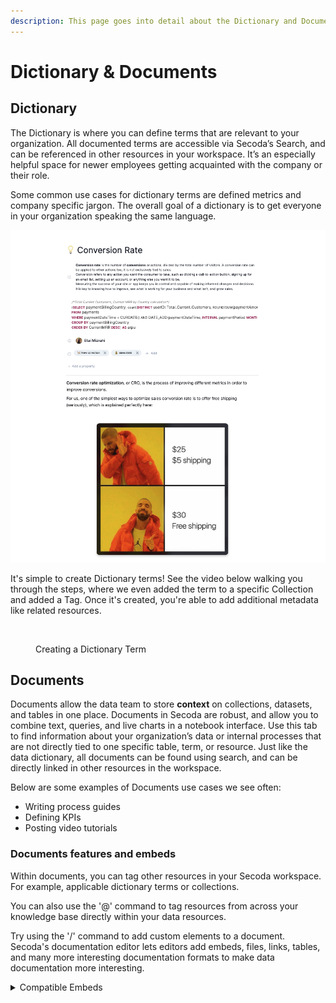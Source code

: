 ```yaml
---
description: This page goes into detail about the Dictionary and Documents features.
---
```


# Dictionary & Documents

## Dictionary

The Dictionary is where you can define terms that are relevant to your organization. All documented terms are accessible via Secoda’s Search, and can be referenced in other resources in your workspace. It’s an especially helpful space for newer employees getting acquainted with the company or their role.

Some common use cases for dictionary terms are defined metrics and company specific jargon. The overall goal of a dictionary is to get everyone in your organization speaking the same language.

![](../../.gitbook/assets/dictionary.png)

It's simple to create Dictionary terms! See the video below walking you through the steps, where we even added the term to a specific Collection and added a Tag. Once it's created, you're able to add additional metadata like related resources.

<figure><img src="../../.gitbook/assets/Kapture 2023-05-01 at 17.43.47.gif" alt=""><figcaption><p>Creating a Dictionary Term</p></figcaption></figure>

## Documents

Documents allow the data team to store **context** on collections, datasets, and tables in one place. Documents in Secoda are robust, and allow you to combine text, queries, and live charts in a notebook interface. Use this tab to find information about your organization’s data or internal processes that are not directly tied to one specific table, term, or resource. Just like the data dictionary, all documents can be found using search, and can be directly linked in other resources in the workspace.

Below are some examples of Documents use cases we see often:

* Writing process guides
* Defining KPIs
* Posting video tutorials

### Documents features and embeds

Within documents, you can tag other resources in your Secoda workspace. For example, applicable dictionary terms or collections.&#x20;

You can also use the '@' command to tag resources from across your knowledge base directly within your data resources.

Try using the '/' command to add custom elements to a document. Secoda's documentation editor lets editors add embeds, files, links, tables, and many more interesting documentation formats to make data documentation more interesting.

<details>

<summary>Compatible Embeds </summary>

* Abstract
* Airtable&#x20;
* Bilibili
* Cawemo
* ClickUp
* Codepen
* DBDigram
* Descript
* Figma
* Framer
* Github Gist
* Diagrams.net
* GSuite
* Google Data Studio
* Hex Tech
* InVision
* Loom
* Lucidchart&#x20;
* Marvel
* Mindmeister
* Miro
* Mode
* Pitch
* Prezi
* Spotify
* Trello
* Typeform
* Vimeo
* Whimsical&#x20;
* YouTube

</details>

&#x20;
